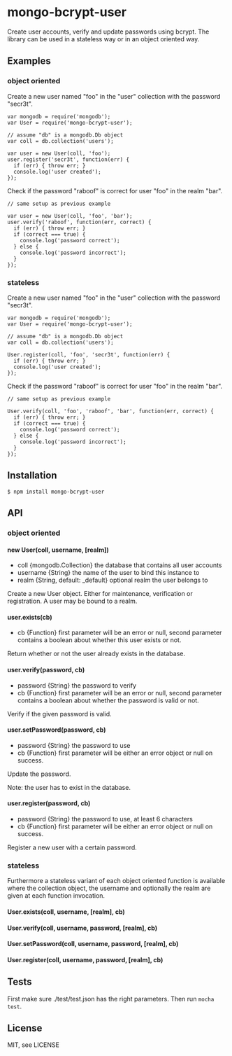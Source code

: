 # mongo-bcrypt-user

Create user accounts, verify and update passwords using bcrypt. The library can be
used in a stateless way or in an object oriented way.

## Examples
### object oriented

Create a new user named "foo" in the "user" collection with the password "secr3t".

    var mongodb = require('mongodb');
    var User = require('mongo-bcrypt-user');

    // assume "db" is a mongodb.Db object
    var coll = db.collection('users');

    var user = new User(coll, 'foo');
    user.register('secr3t', function(err) {
      if (err) { throw err; }
      console.log('user created');
    });

Check if the password "raboof" is correct for user "foo" in the realm "bar".

    // same setup as previous example

    var user = new User(coll, 'foo', 'bar');
    user.verify('raboof', function(err, correct) {
      if (err) { throw err; }
      if (correct === true) {
        console.log('password correct');
      } else {
        console.log('password incorrect');
      }
    });

### stateless

Create a new user named "foo" in the "user" collection with the password "secr3t".

    var mongodb = require('mongodb');
    var User = require('mongo-bcrypt-user');

    // assume "db" is a mongodb.Db object
    var coll = db.collection('users');

    User.register(coll, 'foo', 'secr3t', function(err) {
      if (err) { throw err; }
      console.log('user created');
    });

Check if the password "raboof" is correct for user "foo" in the realm "bar".

    // same setup as previous example

    User.verify(coll, 'foo', 'raboof', 'bar', function(err, correct) {
      if (err) { throw err; }
      if (correct === true) {
        console.log('password correct');
      } else {
        console.log('password incorrect');
      }
    });

## Installation

    $ npm install mongo-bcrypt-user

## API
### object oriented

#### new User(coll, username, [realm])
* coll {mongodb.Collection} the database that contains all user accounts
* username {String} the name of the user to bind this instance to
* realm {String, default: _default} optional realm the user belongs to

Create a new User object. Either for maintenance, verification or registration.
A user may be bound to a realm.

#### user.exists(cb)
* cb {Function} first parameter will be an error or null, second parameter
  contains a boolean about whether this user exists or not.

Return whether or not the user already exists in the database.

#### user.verify(password, cb)
* password {String} the password to verify
* cb {Function} first parameter will be an error or null, second parameter
  contains a boolean about whether the password is valid or not.

Verify if the given password is valid.

#### user.setPassword(password, cb)
* password {String} the password to use
* cb {Function} first parameter will be either an error object or null on success.

Update the password.

Note: the user has to exist in the database.

#### user.register(password, cb)
* password {String} the password to use, at least 6 characters
* cb {Function} first parameter will be either an error object or null on success.

Register a new user with a certain password.

### stateless

Furthermore a stateless variant of each object oriented function is available
where the collection object, the username and optionally the realm are given at
each function invocation.

#### User.exists(coll, username, [realm], cb)
#### User.verify(coll, username, password, [realm], cb)
#### User.setPassword(coll, username, password, [realm], cb)
#### User.register(coll, username, password, [realm], cb)

## Tests

First make sure ./test/test.json has the right parameters. Then run `mocha test`.

## License

MIT, see LICENSE
